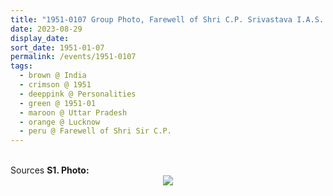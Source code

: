```yaml
---
title: "1951-0107 Group Photo, Farewell of Shri C.P. Srivastava I.A.S. City Magistrate Lucknow on the Eve of His Transfer as Additional District Magistrate Meerut, Lucknow, Uttar Pradesh, India"
date: 2023-08-29
display_date: 
sort_date: 1951-01-07
permalink: /events/1951-0107
tags:
  - brown @ India
  - crimson @ 1951
  - deeppink @ Personalities
  - green @ 1951-01
  - maroon @ Uttar Pradesh
  - orange @ Lucknow
  - peru @ Farewell of Shri Sir C.P.
---
```


<br>

<wave-list>
  <list-title color="DarkSeaGreen" width="75">Sources</list-title>
  <list-item color="BlanchedAlmond"  width="150"><b>S1. Photo:</b></list-item>
</wave-list>

<div style="text-align: center"><img src="/images/1951-0107_Group_Photo,_Farewell_of_Shri_C.P._Srivastava_I.A.S._City_Magistrate,_Lucknow,_Uttar_Pradesh,_India_(Mrs._Kalpana_Srivastava_Collection).jpeg" /></div>